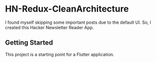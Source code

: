 # HN-Redux-CleanArchitecture
I found myself skipping some important posts due to the default UI. So, I created this Hacker Newsletter Reader App.

## Getting Started

This project is a starting point for a Flutter application.
